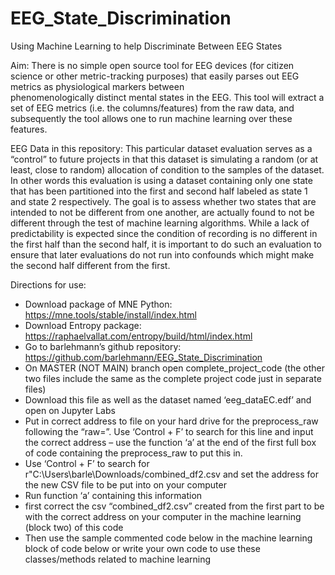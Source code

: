 # EEG_State_Discrimination
Using Machine Learning to help Discriminate Between EEG States

Aim:
There is no simple open source tool for EEG devices (for citizen science or other metric-tracking purposes) that easily parses out EEG metrics as physiological markers between	 
phenomenologically distinct mental states in the EEG.	This tool will extract a set of EEG metrics (i.e. the columns/features) from the raw data, and subsequently the tool allows one to run machine learning over these features.

EEG Data in this repository:
This particular dataset evaluation serves as a “control” to future projects in that this dataset is simulating a random (or at least, close to random) allocation of condition to the samples of the dataset. In other words this evaluation is using a dataset containing only one state that has been partitioned into the first and second half labeled as state 1 and state 2 respectively. The goal is to assess whether two states that are intended to not be different from one another, are actually found to not be different through the test of machine learning algorithms. While a lack of predictability is expected since the condition of recording is no different in the first half than the second half, it is important to do such an evaluation to ensure that later evaluations do not run into confounds which might make the second half different from the first. 



Directions for use:
-	Download package of MNE Python: https://mne.tools/stable/install/index.html
-	Download Entropy package: https://raphaelvallat.com/entropy/build/html/index.html
-	Go to barlehmann’s github repository: https://github.com/barlehmann/EEG_State_Discrimination
-	On MASTER (NOT MAIN) branch open complete_project_code  (the other two files include the same as the complete project code just in separate files)
-	Download this file as well as the dataset named ‘eeg_dataEC.edf’ and open on Jupyter Labs
-	Put in correct address to file on your hard drive for the preprocess_raw following the “raw=”. Use ‘Control + F’ to search for this line and input the correct address – use the function ‘a’ at the end of the first full box of code containing the preprocess_raw to put this in. 
-	Use ‘Control + F’ to search for r"C:\Users\barle\Downloads/combined_df2.csv and set the address for the new CSV file to be put into on your computer
-	Run function ‘a’ containing this information
-	first correct the csv “combined_df2.csv” created from the first part to be with the correct address on your computer in the machine learning (block two) of this code
-	Then use the sample commented code below in the machine learning block of code below or write your own code to use these classes/methods related to machine learning


